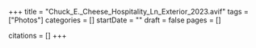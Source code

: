 +++
title = "Chuck_E._Cheese_Hospitality_Ln_Exterior_2023.avif"
tags = ["Photos"]
categories = []
startDate = ""
draft = false
pages = []

citations = []
+++
